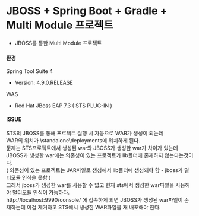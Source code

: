 # JBOSS + Spring Boot + Gradle + Multi Module 프로젝트
- JBOSS를 통한 Multi Module 프로젝트

#### 환경 ####
Spring Tool Suite 4 
- Version: 4.9.0.RELEASE

WAS
  - Red Hat JBoss EAP 7.3 ( STS PLUG-IN )

#### ISSUE ####
STS의 JBOSS를 통해 프로젝트 실행 시 자동으로 WAR가 생성이 되는데   
WAR의 위치가 \standalone\deployments에 위치하게 된다.    
문제는 STS프로젝트에서 생성된 war와 JBOSS가 생성한 war가 차이가 있는데   
JBOSS가 생성한 war에는 의존성이 있는 프로젝트가 lib폴더에 존재하지 않는다는것이다.    
( 의존성이 있는 프로젝트는 JAR파일로 생성해서 lib폴더에 생성돼야 함 - jboss가 멀티모듈 인식을 못함 )   
그래서 jboss가 생성한 war를 사용할 수 없고 현재 sts에서 생성한 war파일을 사용해야 멀티모듈 인식이 가능하다.    
http://localhost:9990/console/ 에 접속하게 되면 JBOSS가 생성된 war파일이 존재하는데 이걸 제거하고
STS에서 생성한 WAR파일을 재 배포해야 한다.



